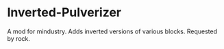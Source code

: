 # Inverted-Pulverizer
A mod for mindustry. Adds inverted versions of various blocks. Requested by rock.
